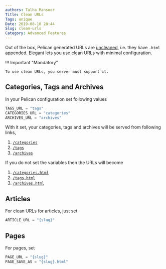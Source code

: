 ```yaml
---
authors: Talha Mansoor
Title: Clean URLs
Tags: unique
Date: 2019-08-10 20:44
Slug: clean-urls
Category: Advanced Features
---
```


Out of the box, Pelican generated URLs are [uncleaned](https://en.wikipedia.org/wiki/Clean_URL), i.e. they have `.html` appended. Elegant lets you use clean URLs with minimal configuration.

!!! Important "Mandatory"

    To use clean URLs, you server must support it.

## Categories, Tags and Archives

In your Pelican configuration set following values

```python
TAGS_URL = "tags"
CATEGORIES_URL = "categories"
ARCHIVES_URL = "archives"
```

With it set, your categories, tags and archives will be served from following links,

1. [`/categories`](/categories)
1. [`/tags`](/tags)
1. [`/archives`](/archives)

If you do not set the variables then the URLs will become

1. [`/categories.html`](/categories.html)
1. [`/tags.html`](/tags.html)
1. [`/archives.html`](/archives.html)

## Articles

For clean URLs for articles, just set

```python
ARTICLE_URL = "{slug}"
```

## Pages

For pages, set

```python
PAGE_URL = "{slug}"
PAGE_SAVE_AS = "{slug}.html"
```
